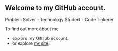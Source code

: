 ## Welcome to my GitHub account.
Problem Solver - Technology Student - Code Tinkerer

To find out more about me
* explore my GitHub account.
* or explore [my site](jamiebort.com).


<!--
### Hi there 👋


**JamieBort/JamieBort** is a ✨ _special_ ✨ repository because its `README.md` (this file) appears on your GitHub profile.

Here are some ideas to get you started:

- 🔭 I’m currently working on ...
- 🌱 I’m currently learning ...
- 👯 I’m looking to collaborate on ...
- 🤔 I’m looking for help with ...
- 💬 Ask me about ...
- 📫 How to reach me: ...
- 😄 Pronouns: ...
- ⚡ Fun fact: ...
-->
